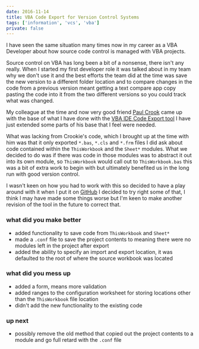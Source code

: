 ```yaml
---
date: 2016-11-14
title: VBA Code Export for Version Control Systems
tags: ['information', 'vcs', 'vba']
private: false
---
```


I have seen the same situation many times now in my career as a VBA
Developer about how source code control is managed with VBA projects.

Source control on VBA has long been a bit of a nonsense, there isn't
any really. When I started my first developer role it was talked about
in my team why we don't use it and the best efforts the team did at
the time was save the new version to a different folder location and
to compare changes in the code from a previous version meant getting a
text compare app copy pasting the code into it from the two different
versions so you could track what was changed.

My colleague at the time and now very good friend
[Paul Crook](https://uk.linkedin.com/in/paul-crook-4065a461) came up
with the base of what I have done with the
[VBA IDE Code Export tool](https://github.com/spences10/VBA-IDE-Code-Export)
I have just extended some parts of his base that I feel were needed.

What was lacking from Crookie's code, which I brought up at the time
with him was that it only exported `*.bas`, `*.cls` and `*.frm` files
I did ask about code contained within the `ThisWorkbook` and the
`Sheet*` modules. What we decided to do was if there was code in those
modules was to abstract it out into its own module, so `ThisWorkbook`
would call out to `ThisWorkbook.bas` this was a bit of extra work to
begin with but ultimately benefited us in the long run with good
version control.

I wasn't keen on how you had to work with this so decided to have a
play around with it when I put it on
[GitHub](https://github.com/spences10/VBA-IDE-Code-Export) I decided
to try right some of that, I think I may have made some things worse
but I'm keen to make another revision of the tool in the future to
correct that.

### what did you make better

- added functionality to save code from `ThisWorkbook` and `Sheet*`
- made a `.conf` file to save the project contents to meaning there
  were no modules left in the project after export
- added the ability to specify an import and export location, it was
  defaulted to the root of where the source workbook was located

### what did you mess up

- added a form, means more validation
- added ranges to the configuration worksheet for storing locations
  other than the `ThisWorkbook` file location
- didn't add the new functionality to the existing code

### up next

- possibly remove the old method that copied out the project contents
  to a module and go full retard with the `.conf` file
